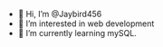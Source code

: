 - 👋 Hi, I’m @Jaybird456
- 👀 I’m interested in web development 
- 🌱 I’m currently learning mySQL.

<!---
Jaybird456/Jaybird456 is a ✨ special ✨ repository because its `README.md` (this file) appears on your GitHub profile.
You can click the Preview link to take a look at your changes.
--->
